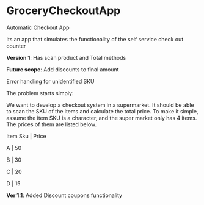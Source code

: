 # GroceryCheckoutApp
Automatic Checkout App

Its an app that simulates the functionality of the self service check out counter


**Version 1**: Has scan product and Total methods

**Future scope**:
~~Add discounts to final amount~~

Error handling for unidentified SKU


The problem starts simply:

We want to develop a checkout system in a supermarket. It should be able to scan the SKU of the items and calculate the total price. To make it simple, assume the item SKU is a character, and the super market only has 4 items. The prices of them are listed below.

Item Sku | Price

A | 50

B | 30

C | 20

D | 15


**Ver 1.1**: Added Discount coupons functionality
